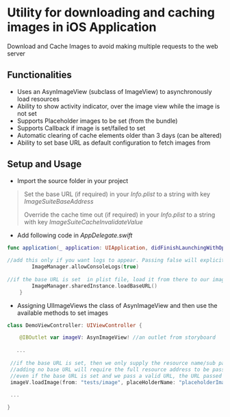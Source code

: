 
# Utility for downloading and caching images in iOS Application

Download and Cache Images to avoid making multiple requests to the web server 

## Functionalities

* Uses an AsynImageView (subclass of ImageView) to asynchronously load resources
* Ability to show activity indicator, over the image view while the image is not set 
* Supports Placeholder images to be set (from the bundle)
* Supports Callback if image is set/failed to set
* Automatic clearing of cache elements older than 3 days (can be altered)
* Ability to set base URL as default configuration to fetch images from

## Setup and Usage
* Import the source folder in your project 
> Set the base URL (if required) in your _Info.plist_ to a string with key _ImageSuiteBaseAddress_
> 
> Override the cache time out (if required) in your _Info.plist_ to a string with key _ImageSuiteCacheInvalidateValue_

* Add following code in _AppDelegate.swift_

``` swift
func application(_ application: UIApplication, didFinishLaunchingWithOptions launchOptions: [UIApplicationLaunchOptionsKey: Any]?) -> Bool {
		
//add this only if you want logs to appear. Passing false will explicitly prevent logging. Default set to false
        ImageManager.allowConsoleLogs(true)
        
//if the base URL is set  in plist file, load it from there to our image manager
        ImageManager.sharedInstance.loadBaseURL()
    }
```
* Assigning UIImageViews the class of AsynImageView and then use the available methods to set images
        
``` swift
class DemoViewController: UIViewController {

    @IBOutlet var imageV: AsynImageView! //an outlet from storyboard
    
   ...
   
 //if the base URL is set, then we only supply the resource name/sub path to the function calls
 //adding no base URL will require the full resource address to be passed
 //even if the base URL is set and we pass a valid URL, the URL passed will be used to fetch the resource
 imageV.loadImage(from: "tests/image", placeHolderName: "placeholderImage", completion: { isSuccess in print("Status: \(isSuccess)")})
 
 ...

}

```
